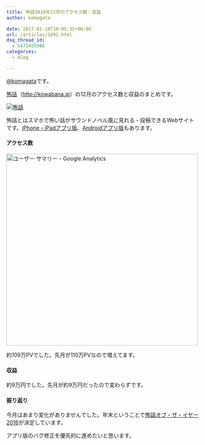 ```yaml
---
title: 怖話2016年12月のアクセス数・収益
author: komagata

date: 2017-01-18T10:05:32+00:00
url: /articles/1892.html
dsq_thread_id:
  - 5472425986
categories:
  - blog

---
```

[@komagata][1]です。

<a title="怖話" href="http://kowabana.jp" target="_blank">怖話</a>（<a title="怖話" href="http://kowabana.jp" target="_blank">http://kowabana.jp</a>）の12月のアクセス数と収益のまとめです。

<p class="center">
  <a href="http://kowabana.jp"><img src="https://i.gyazo.com/7ac945b83db4936a1cd4947a6ea0c60b.png" alt="怖話" /></a>
</p>

怖話とはスマホで怖い話がサウンドノベル風に見れる・投稿できるWebサイトです。<a title="怖話iPhone・iPadアプリ版" href="https://itunes.apple.com/jp/app/bu-hua-zui-buno1wan5000huano/id564486792?l=ja&mt=8" target="_blank">iPhone・iPadアプリ版</a>、<a title="怖話Androidアプリ版" href="https://play.google.com/store/apps/details?id=jp.fjord.kowabana" target="_blank">Androidアプリ版</a>もあります。

#### アクセス数

<p class="center">
  <img src="https://gyazo.com/838953f8c2fa6ffb19c17cdbc9a9ab49.png" alt="ユーザー サマリー - Google Analytics" width="500px" />
</p>

約109万PVでした。先月が110万PVなので増えてます。

#### 収益

約9万円でした。先月が約9万円だったので変わらずです。

#### 振り返り

今月はあまり変化がありませんでした。年末ということで[怖話オブ・ザ・イヤー2016][2]が決定しています。
  
アプリ版のバグ修正を優先的に進めたいと思います。

 [1]: http://twitter.com/komagata
 [2]: http://kowabana.jp/koty